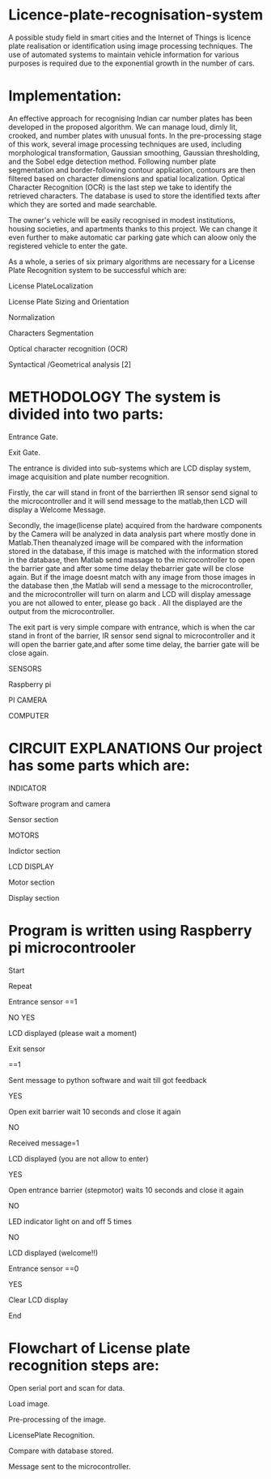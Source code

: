 # Licence-plate-recognisation-system
A possible study field in smart cities and the Internet of Things is licence plate realisation or identification using image processing techniques. The use of automated systems to maintain vehicle information for various purposes is required due to the exponential growth in the number of cars.
# Implementation:
An effective approach for recognising Indian car number plates has been developed in the proposed algorithm. We can manage loud, dimly lit, crooked, and number plates with unusual fonts. In the pre-processing stage of this work, several image processing techniques are used, including morphological transformation, Gaussian smoothing, Gaussian thresholding, and the Sobel edge detection method. Following number plate segmentation and border-following contour application, contours are then filtered based on character dimensions and spatial localization. Optical Character Recognition (OCR) is the last step we take to identify the retrieved characters. The database is used to store the identified texts after which they are sorted and made searchable.



The owner's vehicle will be easily recognised in modest institutions, housing societies, and apartments thanks to this project. We can change it even further to make automatic car parking gate which can aloow only the registered vehicle to enter the gate.

As a whole, a series of six primary algorithms are necessary for a License Plate Recognition system to be successful which are:

License PlateLocalization

License Plate Sizing and Orientation

Normalization

Characters Segmentation

Optical character recognition (OCR)

Syntactical /Geometrical analysis [2]

# METHODOLOGY The system is divided into two parts:

Entrance Gate.

Exit Gate.

The entrance is divided into sub-systems which are LCD display system, image acquisition and plate number recognition.

Firstly, the car will stand in front of the barrierthen IR sensor send signal to the microcontroller and it will send message to the matlab,then LCD will display a Welcome Message.

Secondly, the image(license plate) acquired from the hardware components by the Camera will be analyzed in data analysis part where mostly done in Matlab.Then theanalyzed image will be compared with the information stored in the database, if this image is matched with the information stored in the database, then Matlab send massage to the microcontroller to open the barrier gate and after some time delay thebarrier gate will be close again. But if the image doesnt match with any image from those images in the database then ,the Matlab will send a message to the microcontroller, and the microcontroller will turn on alarm and LCD will display amessage you are not allowed to enter, please go back . All the displayed are the output from the microcontroller.

The exit part is very simple compare with entrance, which is when the car stand in front of the barrier, IR sensor send signal to microcontroller and it will open the barrier gate,and after some time delay, the barrier gate will be close again.

SENSORS

Raspberry pi

PI CAMERA

COMPUTER

# CIRCUIT EXPLANATIONS Our project has some parts which are:

INDICATOR

Software program and camera

Sensor section

MOTORS

Indictor section

LCD DISPLAY

Motor section

Display section

# Program is written using Raspberry pi microcontrooler

Start

Repeat

Entrance sensor ==1

NO
YES

LCD displayed (please wait a moment)

Exit sensor

==1

Sent message to python software and wait till got feedback

YES

Open exit barrier wait 10 seconds and close it again

NO

Received message=1

LCD displayed (you are not allow to enter)

YES

Open entrance barrier (stepmotor) waits 10 seconds and close it again

NO

LED indicator light on and off 5 times

NO

LCD displayed (welcome!!)

Entrance sensor ==0

YES

Clear LCD display

End

# Flowchart of License plate recognition steps are:

Open serial port and scan for data.

Load image.

Pre-processing of the image.

LicensePlate Recognition.

Compare with database stored.

Message sent to the microcontroller.
